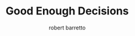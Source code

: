 ---
layout: gist
published: true
author: robert barretto
categories: productivity
doclocation: https://lifehacker.com/reduce-your-stress-by-making-good-enough-decisions-1731934303
doctitle: Reduce Your Stress by Making Good Enough Decisions
docauthor: Eric Ravenscraft
docquote: Make a “good enough” decision. Don’t sweat making the absolute 100% best decision. We all know being a perfectionist can be stressful. And brain studies back this up. Trying to be perfect overwhelms your brain with emotions and makes you feel out of control.
title: Good Enough Decisions
image: 
---